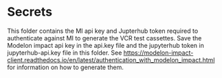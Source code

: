 # Secrets

This folder contains the MI api key and Jupterhub token required to authenticate against MI to generate the VCR test cassettes. Save the Modelon impact api key in the api.key file and the jupyterhub token in jupyterhub-api.key file in this folder. See https://modelon-impact-client.readthedocs.io/en/latest/authentication_with_modelon_impact.html for information on how to generate them.
